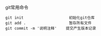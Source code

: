 
git常用命令

    git init                    初始化git仓库
    git add .                   暂存所有文件
    git commit -m '说明注释'    提交产生版本记录
